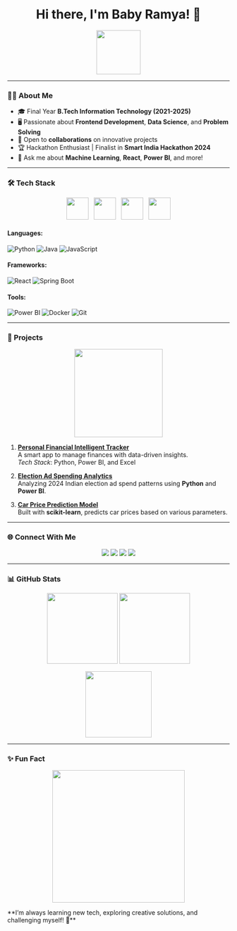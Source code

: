 <h1 align="center">Hi there, I'm Baby Ramya! 👋</h1>
<p align="center">
  <img src="https://media.giphy.com/media/xUPGcguWZHRC2HyBRS/giphy.gif" width="100">
</p>

---

### 🙋‍♀️ About Me  
- 🎓 Final Year **B.Tech Information Technology (2021-2025)**  
- 🖥️ Passionate about **Frontend Development**, **Data Science**, and **Problem Solving**  
- 🎯 Open to **collaborations** on innovative projects  
- 🏆 Hackathon Enthusiast | Finalist in **Smart India Hackathon 2024**  
- 💬 Ask me about **Machine Learning**, **React**, **Power BI**, and more!  

---

### 🛠️ Tech Stack  
<p align="center">
  <img src="https://media.giphy.com/media/XAxylRMCdpbEWUAvr8/giphy.gif" height="50">&nbsp;&nbsp;
  <img src="https://media.giphy.com/media/fsEaZldNC8A1PJ3mwp/giphy.gif" height="50">&nbsp;&nbsp;
  <img src="https://media.giphy.com/media/SU2ic3wTfuC6JhD1lA/giphy.gif" height="50">&nbsp;&nbsp;
  <img src="https://media.giphy.com/media/kH1DBkPNyZPOk0BxrM/giphy.gif" height="50">
</p>

#### Languages:
![Python](https://img.shields.io/badge/Python-%2314354C.svg?style=for-the-badge&logo=python&logoColor=white)
![Java](https://img.shields.io/badge/Java-%23ED8B00.svg?style=for-the-badge&logo=java&logoColor=white)
![JavaScript](https://img.shields.io/badge/JavaScript-%23F7DF1E.svg?style=for-the-badge&logo=javascript&logoColor=black)

#### Frameworks:
![React](https://img.shields.io/badge/React-%2320232A.svg?style=for-the-badge&logo=react&logoColor=%2361DAFB)
![Spring Boot](https://img.shields.io/badge/Spring_Boot-%236DB33F.svg?style=for-the-badge&logo=spring-boot&logoColor=white)

#### Tools:
![Power BI](https://img.shields.io/badge/PowerBI-F2C811?style=for-the-badge&logo=power-bi&logoColor=black)
![Docker](https://img.shields.io/badge/Docker-%230db7ed.svg?style=for-the-badge&logo=docker&logoColor=white)
![Git](https://img.shields.io/badge/Git-%23F05033.svg?style=for-the-badge&logo=git&logoColor=white)

---

### 🚀 Projects  
<p align="center">
  <img src="https://media.giphy.com/media/13HgwGsXF0aiGY/giphy.gif" width="200">
</p>

1. **[Personal Financial Intelligent Tracker](https://github.com/YBABYRAMYA/Personal-Financial-Intelligent-Tracker)**  
   A smart app to manage finances with data-driven insights.  
   _Tech Stack_: Python, Power BI, and Excel  

2. **[Election Ad Spending Analytics](https://github.com/YBABYRAMYA/Election-Ad-Spending)**  
   Analyzing 2024 Indian election ad spend patterns using **Python** and **Power BI**.  

3. **[Car Price Prediction Model](https://github.com/YBABYRAMYA/Car-Price-Prediction)**  
   Built with **scikit-learn**, predicts car prices based on various parameters.  

---

### 🌐 Connect With Me  
<p align="center">
  <a href="mailto:yalagandulababyramya@gmail.com"><img src="https://img.shields.io/badge/-Email-D14836?style=for-the-badge&logo=gmail&logoColor=white"></a>
  <a href="https://www.linkedin.com/in/ramya1264"><img src="https://img.shields.io/badge/LinkedIn-%230077B5.svg?style=for-the-badge&logo=linkedin&logoColor=white"></a>
  <a href="https://x.com/YBabyRamya0905"><img src="https://img.shields.io/badge/X.com-%231DA1F2.svg?style=for-the-badge&logo=twitter&logoColor=white"></a>
  <a href="https://github.com/YBABYRAMYA"><img src="https://img.shields.io/badge/GitHub-%23121011.svg?style=for-the-badge&logo=github&logoColor=white"></a>
</p>

---

### 📊 GitHub Stats  
<div align="center">
  <img src="https://github-readme-stats.vercel.app/api?username=YBABYRAMYA&show_icons=true&theme=radical" height="160">
  <img src="https://github-readme-stats.vercel.app/api/top-langs/?username=YBABYRAMYA&layout=compact&theme=radical" height="160">
</div>

<p align="center">
  <img src="https://streak-stats.demolab.com/?user=YBABYRAMYA&theme=radical" height="150">
</p>

---

### ✨ Fun Fact  
<p align="center">
  <img src="https://media.giphy.com/media/26AHONQ79FdWZhAI0/giphy.gif" width="300">
</p>
**I’m always learning new tech, exploring creative solutions, and challenging myself! 🚀**
